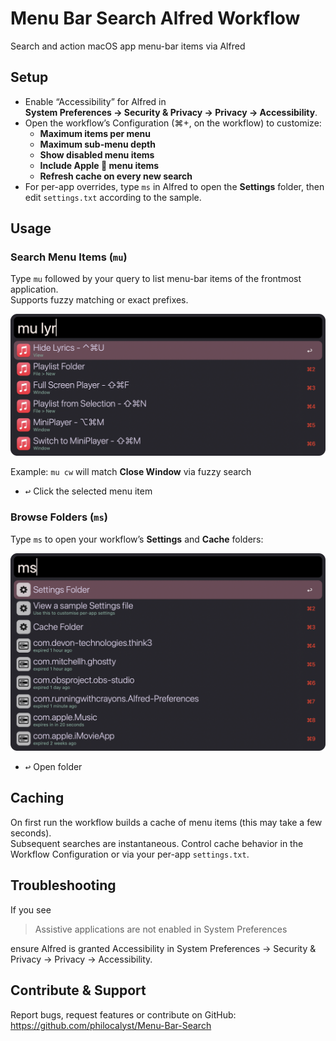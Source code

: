 # Menu Bar Search Alfred Workflow

Search and action macOS app menu-bar items via Alfred

## Setup

- Enable “Accessibility” for Alfred in  
  **System Preferences → Security & Privacy → Privacy → Accessibility**.  
- Open the workflow’s Configuration (⌘+, on the workflow) to customize:
  - **Maximum items per menu**  
  - **Maximum sub-menu depth**  
  - **Show disabled menu items**  
  - **Include Apple  menu items**  
  - **Refresh cache on every new search**  
- For per-app overrides, type `ms` in Alfred to open the **Settings** folder, then edit `settings.txt` according to the sample.

## Usage

### Search Menu Items (`mu`)

Type `mu` followed by your query to list menu-bar items of the frontmost application.  
Supports fuzzy matching or exact prefixes.

![Example Search](Assets/search.png)

Example: `mu cw` will match **Close Window** via fuzzy search

* <kbd>↩</kbd> Click the selected menu item

### Browse Folders (`ms`)

Type `ms` to open your workflow’s **Settings** and **Cache** folders:

![Alfred show folders](assets/ms.png)

* <kbd>↩</kbd> Open folder

## Caching

On first run the workflow builds a cache of menu items (this may take a few seconds).  
Subsequent searches are instantaneous. Control cache behavior in the Workflow Configuration or via your per-app `settings.txt`.

## Troubleshooting

If you see  
> Assistive applications are not enabled in System Preferences  
  
ensure Alfred is granted Accessibility in System Preferences → Security & Privacy → Privacy → Accessibility.

## Contribute & Support

Report bugs, request features or contribute on GitHub:  
https://github.com/philocalyst/Menu-Bar-Search
